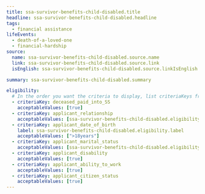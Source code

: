 ```yaml
---
title: ssa-survivor-benefits-child-disabled.title
headline: ssa-survivor-benefits-child-disabled.headline
tags:
  - financial assistance
lifeEvents:
  - death-of-a-loved-one
  - financial-hardship
source:
  name: ssa-survivor-benefits-child-disabled.source.name
  link: ssa-survivor-benefits-child-disabled.source.link
  isEnglish: ssa-survivor-benefits-child-disabled.source.linkIsEnglish

summary: ssa-survivor-benefits-child-disabled.summary

eligibility:
  # In the order you want the criteria to display, list criteriaKeys from the csv here, each followed by a comma-separated list of which values indicate eligibility for that criteria. Wrap individual values in quotes if they have inner commas.
  - criteriaKey: deceased_paid_into_SS
    acceptableValues: [true]
  - criteriaKey: applicant_relationship
    acceptableValues: [ssa-survivor-benefits-child-disabled.eligibility.acceptableValues]
  - criteriaKey: applicant_date_of_birth
    label: ssa-survivor-benefits-child-disabled.eligibility.label
    acceptableValues: [">18years"]
  - criteriaKey: applicant_marital_status
    acceptableValues: [ssa-survivor-benefits-child-disabled.eligibility.acceptableValues1]
  - criteriaKey: applicant_disability
    acceptableValues: [true]
  - criteriaKey: applicant_ability_to_work
    acceptableValues: [true]
  - criteriaKey: applicant_citizen_status
    acceptableValues: [true]
---
```


